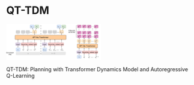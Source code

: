# QT-TDM
<img src="https://github.com/2M-kotb/QT-TDM/blob/main/QT-TDM.png" width=50% height=50%>



QT-TDM: Planning with Transformer Dynamics Model and Autoregressive Q-Learning
